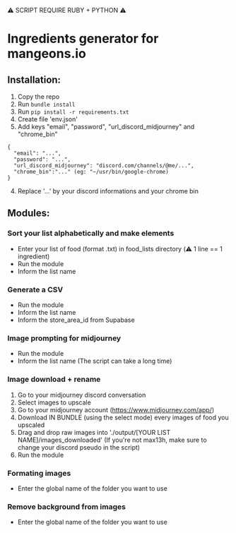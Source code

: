 ⚠️ SCRIPT REQUIRE RUBY + PYTHON ⚠️

# Ingredients generator for mangeons.io

## Installation:

1. Copy the repo
2. Run `bundle install`
2. Run `pip install -r requirements.txt`
2. Create file 'env.json'
3. Add keys "email", "password", "url_discord_midjourney" and "chrome_bin"
```
{
  "email": "...",
  "password": "...",
  "url_discord_midjourney": "discord.com/channels/@me/...",
  "chrome_bin":"..." (eg: "~/usr/bin/google-chrome)
}
```
4. Replace '...' by your discord informations and your chrome bin

## Modules:

### Sort your list alphabetically and make elements

* Enter your list of food (format .txt) in food_lists directory (⚠️ 1 line == 1 ingredient)
* Run the module
* Inform the list name


### Generate a CSV

* Run the module
* Inform the list name
* Inform the store_area_id from Supabase


### Image prompting for midjourney

* Run the module
* Inform the list name (The script can take a long time)


### Image download + rename

1. Go to your midjourney discord conversation
2. Select images to upscale
3. Go to your midjourney account (https://www.midjourney.com/app/)
4. Download IN BUNDLE (using the select mode) every images of food you upscaled
5. Drag and drop raw images into './output/[YOUR LIST NAME]/images_downloaded'
(If you're not max13h, make sure to change your discord pseudo in the script)
5. Run the module

### Formating images

* Enter the global name of the folder you want to use

### Remove background from images

* Enter the global name of the folder you want to use
